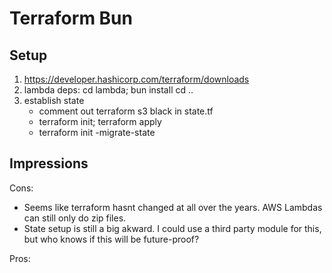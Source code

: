 # Terraform Bun

## Setup
1) https://developer.hashicorp.com/terraform/downloads
2) lambda deps: cd lambda; bun install cd ..
3) establish state
   - comment out terraform s3 black in state.tf
   - terraform init; terraform apply
   - terraform init -migrate-state

## Impressions

Cons:
- Seems like terraform hasnt changed at all over the years. AWS Lambdas can still only do zip
files.
- State setup is still a big akward. I could use a third party module for this, but who knows if
  this will be future-proof?

Pros:
